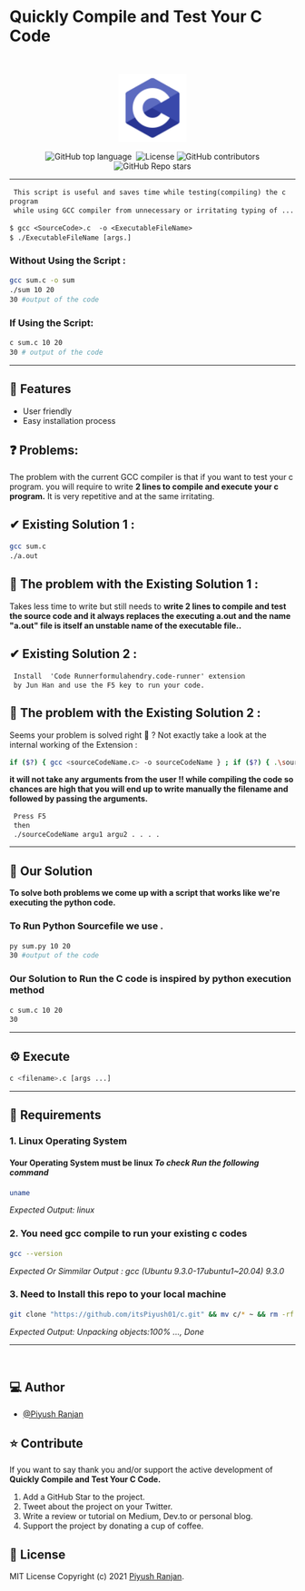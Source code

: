 
# Quickly Compile and Test Your C Code       
<br />
<p align="center">
    <img alt="img" height="120" src="./icons8-c-programming-48.svg">
</p>
<div align="center">
 
  <img alt="GitHub top language" src="https://img.shields.io/github/languages/top/itsPiyush01/c?color=orange&style=flat-square">

 <img src="https://img.shields.io/github/languages/code-size/itsPiyush01/c?style=flat-square" alt="" />

  <img src="https://img.shields.io/github/license/itsPiyush01/c?style=flat-square" alt="License" />

  <img alt="GitHub contributors" src="https://img.shields.io/github/contributors/itsPiyush01/c?style=flat-square">

  <img alt="GitHub Repo stars" src="https://img.shields.io/github/stars/itsPiyush01/c?style=flat-square">

    
 
</div>

<hr />

     This script is useful and saves time while testing(compiling) the c program 
     while using GCC compiler from unnecessary or irritating typing of ...
```$ gcc <SourceCode>.c  -o <ExecutableFileName>```                            
```$ ./ExecutableFileName [args.] ```        
### Without Using the Script :
```bash
gcc sum.c -o sum
./sum 10 20 
30 #output of the code 
```

### If Using the Script:
```bash
c sum.c 10 20 
30 # output of the code 

```

<hr/>

## 🎯 Features

- User friendly
- Easy installation process 

## ❓ Problems:
The problem with the current GCC compiler is that if you want to test your c program. you will require to write **2 lines to compile and execute your c program.**  It is very repetitive and at the same irritating.
## ✔ Existing Solution 1  :
```bash 
gcc sum.c 
./a.out
```

## 💢 The problem with the Existing Solution 1 :
Takes less time to write but still needs to **write 2 lines to compile and test the source code and it always replaces the executing a.out and the name
"a.out" file is itself an unstable name of the executable file..**



## ✔  Existing Solution 2 :
     Install  'Code Runnerformulahendry.code-runner' extension 
     by Jun Han and use the F5 key to run your code.

## 💢 The problem with the Existing Solution 2 :
Seems your problem is solved right 🤔 ?
Not exactly 
take a look at the internal working of the Extension :
```bash
if ($?) { gcc <sourceCodeName.c> -o sourceCodeName } ; if ($?) { .\sourceCodeName.c}
```

**it will not take any arguments from the user !! while compiling the code 
so chances are high that you will end up  to write manually the 
filename and followed by passing the arguments.**

     Press F5
     then 
     ./sourceCodeName argu1 argu2 . . . .

<!-- <br/> -->
<hr/>

## 💚 Our Solution
**To solve both problems we come up with a script 
that works like we're executing the python code.**

### To Run Python Sourcefile we use . 
```bash
py sum.py 10 20 
30 #output of the code 
```

### Our Solution to Run the C code is inspired by python execution method
```bash
c sum.c 10 20 
30
```

<hr />







## ⚙️ Execute  
```bash
c <filename>.c [args ...]
```
<hr />



## 🌱 Requirements 
### 1. Linux Operating System
#### Your Operating System must be linux *To check Run the following command*
  
  ````bash
  uname 
  ````
  *Expected Output: linux*

### 2. You need gcc compile to run your existing c codes 
  ```bash
  gcc --version
  ````
  *Expected Or Simmilar Output : gcc (Ubuntu 9.3.0-17ubuntu1~20.04) 9.3.0*

### 3. Need to Install this repo to your local machine
  ```bash
 git clone "https://github.com/itsPiyush01/c.git" && mv c/* ~ && rm -rf ./c
  ```
  *Expected Output: Unpacking objects:100% ..., Done*



<hr/>
<br/>


## ‎‍💻 Author

- [@Piyush Ranjan](https://github.com/itsPiyush01)

## ⭐️ Contribute

If you want to say thank you and/or support the active development of **Quickly Compile and Test Your C Code.**

1. Add a GitHub Star to the project.
2. Tweet about the project on your Twitter.
3. Write a review or tutorial on Medium, Dev.to or personal blog.
4. Support the project by donating a cup of coffee.

## 🧾 License

MIT License Copyright (c) 2021 [Piyush Ranjan](https://github.com/itsPiyush).






